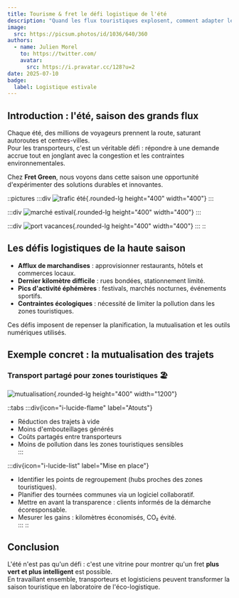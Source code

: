 ```yaml
---
title: Tourisme & fret le défi logistique de l'été
description: "Quand les flux touristiques explosent, comment adapter le transport et la logistique tout en restant éco-responsable ?"
image:
  src: https://picsum.photos/id/1036/640/360
authors:
  - name: Julien Morel
    to: https://twitter.com/
    avatar:
      src: https://i.pravatar.cc/128?u=2
date: 2025-07-10
badge:
  label: Logistique estivale
---
```


## Introduction : l'été, saison des grands flux

Chaque été, des millions de voyageurs prennent la route, saturant autoroutes et centres-villes.  
Pour les transporteurs, c'est un véritable défi : répondre à une demande accrue tout en jonglant avec la congestion et les contraintes environnementales.  

Chez **Fret Green**, nous voyons dans cette saison une opportunité d'expérimenter des solutions durables et innovantes.  

::pictures
  :::div
  ![trafic été](https://picsum.photos/id/221/400/400){.rounded-lg height="400" width="400"}
  :::

  :::div
  ![marché estival](https://picsum.photos/id/342/400/400){.rounded-lg height="400" width="400"}
  :::

  :::div
  ![port vacances](https://picsum.photos/id/243/400/400){.rounded-lg height="400" width="400"}
  :::
::

## Les défis logistiques de la haute saison

- **Afflux de marchandises** : approvisionner restaurants, hôtels et commerces locaux.  
- **Dernier kilomètre difficile** : rues bondées, stationnement limité.  
- **Pics d'activité éphémères** : festivals, marchés nocturnes, événements sportifs.  
- **Contraintes écologiques** : nécessité de limiter la pollution dans les zones touristiques.  

Ces défis imposent de repenser la planification, la mutualisation et les outils numériques utilisés.  

## Exemple concret : la mutualisation des trajets

### Transport partagé pour zones touristiques 🏖️

![mutualisation](https://picsum.photos/id/417/1200/400){.rounded-lg height="400" width="1200"}

::tabs
  :::div{icon="i-lucide-flame" label="Atouts"}
  - Réduction des trajets à vide  
  - Moins d'embouteillages générés  
  - Coûts partagés entre transporteurs  
  - Moins de pollution dans les zones touristiques sensibles  
  :::

  :::div{icon="i-lucide-list" label="Mise en place"}
  - Identifier les points de regroupement (hubs proches des zones touristiques).  
  - Planifier des tournées communes via un logiciel collaboratif.  
  - Mettre en avant la transparence : clients informés de la démarche écoresponsable.  
  - Mesurer les gains : kilomètres économisés, CO₂ évité.  
  :::
::

## Conclusion

L'été n'est pas qu'un défi : c'est une vitrine pour montrer qu'un fret **plus vert et plus intelligent** est possible.  
En travaillant ensemble, transporteurs et logisticiens peuvent transformer la saison touristique en laboratoire de l'éco-logistique.  
